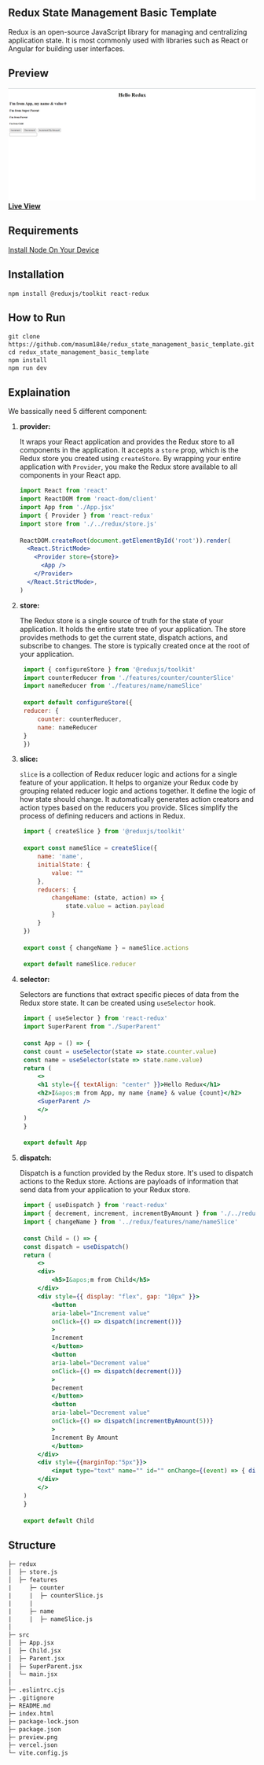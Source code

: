 ## Redux State Management Basic Template

<p textAlign="justify">Redux is an open-source JavaScript library for managing and centralizing application state. It is most commonly used with libraries such as React or Angular for building user interfaces. </p>

## Preview
<img src="https://github.com/masum184e/redux_state_management_basic_template/blob/main/preview.png" >
<a href="https://redux-state-management-basic-template.vercel.app/"><b>Live View</b></a>

## Requirements

[Install Node On Your Device](https://nodejs.org/)

## Installation

```
npm install @reduxjs/toolkit react-redux
```

## How to Run

```
git clone https://github.com/masum184e/redux_state_management_basic_template.git
cd redux_state_management_basic_template
npm install
npm run dev
```

## Explaination

<p> We bassically need 5 different component:</p>

1. **provider:**

   It wraps your React application and provides the Redux store to all components in the application. It accepts a `store` prop, which is the Redux store you created using `createStore`. By wrapping your entire application with `Provider`, you make the Redux store available to all components in your React app.

   ```jsx
   import React from 'react'
   import ReactDOM from 'react-dom/client'
   import App from './App.jsx'
   import { Provider } from 'react-redux'
   import store from './../redux/store.js'

   ReactDOM.createRoot(document.getElementById('root')).render(
     <React.StrictMode>
       <Provider store={store}>
         <App />
       </Provider>
     </React.StrictMode>,
   )

2. **store:**

    The Redux store is a single source of truth for the state of your application. It holds the entire state tree of your application. The store provides methods to get the current state, dispatch actions, and subscribe to changes. The store is typically created once at the root of your application.

   ```jsx
    import { configureStore } from '@reduxjs/toolkit'
    import counterReducer from './features/counter/counterSlice'
    import nameReducer from './features/name/nameSlice'

    export default configureStore({
    reducer: {
        counter: counterReducer,
        name: nameReducer
    }
    })

3. **slice:**

    `slice` is a collection of Redux reducer logic and actions for a single feature of your application. It helps to organize your Redux code by grouping related reducer logic and actions together. It define the logic of how state should change. It automatically generates action creators and action types based on the reducers you provide. Slices simplify the process of defining reducers and actions in Redux.

   ```jsx
    import { createSlice } from '@reduxjs/toolkit'

    export const nameSlice = createSlice({
        name: 'name',
        initialState: {
            value: ""
        },
        reducers: {
            changeName: (state, action) => {
                state.value = action.payload
            }
        }
    })

    export const { changeName } = nameSlice.actions

    export default nameSlice.reducer

4. **selector:**

    Selectors are functions that extract specific pieces of data from the Redux store state. It can be created using `useSelector` hook.

   ```jsx
    import { useSelector } from 'react-redux'
    import SuperParent from "./SuperParent"

    const App = () => {
    const count = useSelector(state => state.counter.value)
    const name = useSelector(state => state.name.value)
    return (
        <>
        <h1 style={{ textAlign: "center" }}>Hello Redux</h1>
        <h2>I&apos;m from App, my name {name} & value {count}</h2>
        <SuperParent />
        </>
    )
    }

    export default App

5. **dispatch:**

    Dispatch is a function provided by the Redux store. It's used to dispatch actions to the Redux store. Actions are payloads of information that send data from your application to your Redux store.

   ```jsx
    import { useDispatch } from 'react-redux'
    import { decrement, increment, incrementByAmount } from './../redux/features/counter/counterSlice'
    import { changeName } from '../redux/features/name/nameSlice'

    const Child = () => {
    const dispatch = useDispatch()
    return (
        <>
        <div>
            <h5>I&apos;m from Child</h5>
        </div>
        <div style={{ display: "flex", gap: "10px" }}>
            <button
            aria-label="Increment value"
            onClick={() => dispatch(increment())}
            >
            Increment
            </button>
            <button
            aria-label="Decrement value"
            onClick={() => dispatch(decrement())}
            >
            Decrement
            </button>
            <button
            aria-label="Decrement value"
            onClick={() => dispatch(incrementByAmount(5))}
            >
            Increment By Amount
            </button>
        </div>
        <div style={{marginTop:"5px"}}>
            <input type="text" name="" id="" onChange={(event) => { dispatch(changeName(event.target.value)) }} />
        </div>
        </>
    )
    }

    export default Child

## Structure

```
├─ redux
│  ├─ store.js
│  ├─ features
|     ├─ counter
|     |  ├─ counterSlice.js
|     |
|     ├─ name
|     |  ├─ nameSlice.js
│
├─ src
│  ├─ App.jsx
│  ├─ Child.jsx
│  ├─ Parent.jsx
│  ├─ SuperParent.jsx
│  └─ main.jsx
│
├─ .eslintrc.cjs
├─ .gitignore
├─ README.md
├─ index.html
├─ package-lock.json
├─ package.json
├─ preview.png
├─ vercel.json
└─ vite.config.js
```
